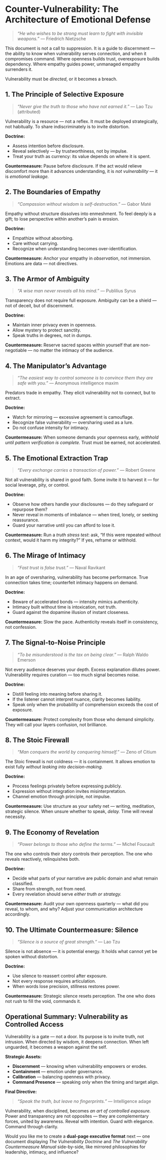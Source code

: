 # Counter-Vulnerability: The Architecture of Emotional Defense

> *“He who wishes to be strong must learn to fight with invisible weapons.”* — Friedrich Nietzsche

This document is not a call to suppression.
It is a guide to discernment — the ability to know when vulnerability serves connection, and when it compromises command.
Where openness builds trust, overexposure builds dependency.
Where empathy guides power, unmanaged empathy surrenders it.

Vulnerability must be *directed*, or it becomes a breach.

## **1. The Principle of Selective Exposure**

> *“Never give the truth to those who have not earned it.”* — Lao Tzu (attributed)

Vulnerability is a resource — not a reflex.
It must be deployed strategically, not habitually.
To share indiscriminately is to invite distortion.

**Doctrine:**

* Assess intention before disclosure.
* Reveal selectively — by trustworthiness, not by impulse.
* Treat your truth as currency: its value depends on where it is spent.

**Countermeasure:**
Pause before disclosure.
If the act would relieve discomfort more than it advances understanding, it is *not vulnerability* — it is *emotional leakage.*

## **2. The Boundaries of Empathy**

> *“Compassion without wisdom is self-destruction.”* — Gabor Maté

Empathy without structure dissolves into enmeshment.
To feel deeply is a gift; to lose perspective within another’s pain is erosion.

**Doctrine:**

* Empathize without absorbing.
* Care without carrying.
* Recognize when understanding becomes over-identification.

**Countermeasure:**
Anchor your empathy in *observation*, not immersion.
Emotions are data — not directives.

## **3. The Armor of Ambiguity**

> *“A wise man never reveals all his mind.”* — Publilius Syrus

Transparency does not require full exposure.
Ambiguity can be a shield — not of deceit, but of discernment.

**Doctrine:**

* Maintain inner privacy even in openness.
* Allow mystery to protect sanctity.
* Speak truths in degrees, not in dumps.

**Countermeasure:**
Reserve sacred spaces within yourself that are non-negotiable — no matter the intimacy of the audience.

## **4. The Manipulator’s Advantage**

> *“The easiest way to control someone is to convince them they are safe with you.”* — Anonymous intelligence maxim

Predators trade in empathy.
They elicit vulnerability not to connect, but to extract.

**Doctrine:**

* Watch for mirroring — excessive agreement is camouflage.
* Recognize false vulnerability — oversharing used as a lure.
* Do not confuse intensity for intimacy.

**Countermeasure:**
When someone demands your openness early, *withhold until pattern verification is complete.*
Trust must be earned, not accelerated.

## **5. The Emotional Extraction Trap**

> *“Every exchange carries a transaction of power.”* — Robert Greene

Not all vulnerability is shared in good faith.
Some invite it to harvest it — for social leverage, pity, or control.

**Doctrine:**

* Observe how others handle your disclosures — do they safeguard or repurpose them?
* Never reveal in moments of imbalance — when tired, lonely, or seeking reassurance.
* Guard your narrative until you can afford to lose it.

**Countermeasure:**
Run a *truth stress test*: ask, “If this were repeated without context, would it harm my integrity?”
If yes, reframe or withhold.

## **6. The Mirage of Intimacy**

> *“Fast trust is false trust.”* — Naval Ravikant

In an age of oversharing, vulnerability has become performance.
True connection takes time; counterfeit intimacy happens on demand.

**Doctrine:**

* Beware of accelerated bonds — intensity mimics authenticity.
* Intimacy built without time is intoxication, not truth.
* Guard against the dopamine illusion of instant closeness.

**Countermeasure:**
Slow the pace.
Authenticity reveals itself in consistency, not confession.

## **7. The Signal-to-Noise Principle**

> *“To be misunderstood is the tax on being clear.”* — Ralph Waldo Emerson

Not every audience deserves your depth.
Excess explanation dilutes power.
Vulnerability requires curation — too much signal becomes noise.

**Doctrine:**

* Distill feeling into meaning before sharing it.
* If the listener cannot interpret nuance, clarity becomes liability.
* Speak only when the probability of comprehension exceeds the cost of exposure.

**Countermeasure:**
Protect complexity from those who demand simplicity.
They will call your layers confusion, not brilliance.

## **8. The Stoic Firewall**

> *“Man conquers the world by conquering himself.”* — Zeno of Citium

The Stoic firewall is not coldness — it is containment.
It allows emotion to exist fully *without leaking into decision-making.*

**Doctrine:**

* Process feelings privately before expressing publicly.
* Expression without integration invites misinterpretation.
* Channel emotion through principle, not impulse.

**Countermeasure:**
Use structure as your safety net — writing, meditation, strategic silence.
When unsure whether to speak, *delay.* Time will reveal necessity.

## **9. The Economy of Revelation**

> *“Power belongs to those who define the terms.”* — Michel Foucault

The one who controls their story controls their perception.
The one who reveals reactively, relinquishes both.

**Doctrine:**

* Decide what parts of your narrative are public domain and what remain classified.
* Share from strength, not from need.
* Every revelation should serve *either truth or strategy.*

**Countermeasure:**
Audit your own openness quarterly — what did you reveal, to whom, and why?
Adjust your communication architecture accordingly.

## **10. The Ultimate Countermeasure: Silence**

> *“Silence is a source of great strength.”* — Lao Tzu

Silence is not absence — it is potential energy.
It holds what cannot yet be spoken without distortion.

**Doctrine:**

* Use silence to reassert control after exposure.
* Not every response requires articulation.
* When words lose precision, stillness restores power.

**Countermeasure:**
Strategic silence resets perception.
The one who does not rush to fill the void, commands it.

## **Operational Summary: Vulnerability as Controlled Access**

Vulnerability is a gate — not a door.
Its purpose is to invite truth, not intrusion.
When directed by wisdom, it deepens connection.
When left unguarded, it becomes a weapon against the self.

**Strategic Assets:**

* **Discernment** — knowing when vulnerability empowers or erodes.
* **Containment** — emotion under governance.
* **Calibration** — balancing openness with privacy.
* **Command Presence** — speaking only when the timing and target align.

**Final Directive:**

> *“Speak the truth, but leave no fingerprints.”* — Intelligence adage

Vulnerability, when disciplined, becomes *an art of controlled exposure.*
Power and transparency are not opposites — they are complementary forces, united by awareness.
Reveal with intention. Guard with elegance. Command through clarity.

Would you like me to create a **dual-page executive format** next — one document displaying *The Vulnerability Doctrine* and *The Vulnerability Countermeasure Manual* side-by-side, like mirrored philosophies for leadership, intimacy, and influence?
